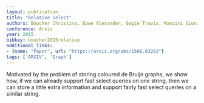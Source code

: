 ```yaml
---
layout: publication
title: "Relative Select"
authors: Boucher Christina, Bowe Alexander, Gagie Travis, Manzini Giovanni, Sirén Jouni
conference: Arxiv
year: 2015
bibkey: boucher2015relative
additional_links:
- {name: "Paper", url: "https://arxiv.org/abs/1506.03262"}
tags: ['ARXIV', 'Graph']
---
```

Motivated by the problem of storing coloured de Bruijn graphs, we show how, if we can already support fast select queries on one string, then we can store a little extra information and support fairly fast select queries on a similar string.